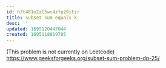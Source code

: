 ```yaml
---
id: h3t481o2zl5wc4zfp29itzr
title: subset sum equals k
desc: ''
updated: 1695120447044
created: 1695118819785
---
```


(This problem is not currently on Leetcode) https://www.geeksforgeeks.org/subset-sum-problem-dp-25/

